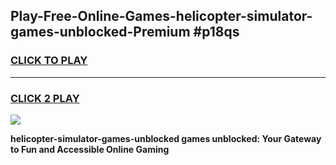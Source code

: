
## Play-Free-Online-Games-helicopter-simulator-games-unblocked-Premium #p18qs
<h3>
<a href="https://premium.freeplayer.one?title=helicopter-simulator-games-unblocked&ref=8M">CLICK TO PLAY</a></h3>
<hr>

<h3>
<a href="https://premium.freeplayer.one?title=helicopter-simulator-games-unblocked&ref=8M">CLICK 2 PLAY</a>
  
</h3>

<a href="https://premium.freeplayer.one?title=helicopter-simulator-games-unblocked&ref=8M"><img src="https://clearcache.store/games.png"></a>


**helicopter-simulator-games-unblocked games unblocked: Your Gateway to Fun and Accessible Online Gaming**
